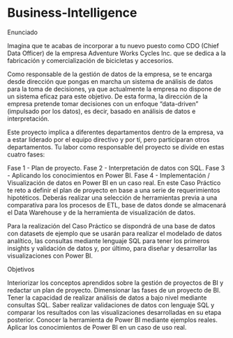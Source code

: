 # Business-Intelligence

Enunciado

Imagina que te acabas de incorporar a tu nuevo puesto como CDO (Chief Data Officer) de la empresa Adventure Works Cycles Inc. que se dedica a la fabricación y comercialización de bicicletas y accesorios.

Como responsable de la gestión de datos de la empresa, se te encarga desde dirección que pongas en marcha un sistema de análisis de datos para la toma de decisiones, ya que actualmente la empresa no dispone de un sistema eficaz para este objetivo. De esta forma, la dirección de la empresa pretende tomar decisiones con un enfoque “data-driven” (impulsado por los datos), es decir, basado en análisis de datos e interpretación.

Este proyecto implica a diferentes departamentos dentro de la empresa, va a estar liderado por el equipo directivo y por tí, pero participaran otros departamentos. Tu labor como responsable del proyecto se divide en estas cuatro fases:

Fase 1 - Plan de proyecto.
Fase 2 - Interpretación de datos con SQL.
Fase 3 - Aplicando los conocimientos en Power BI.
Fase 4 - Implementación / Visualización de datos en Power BI en un caso real.
En este Caso Práctico te reto a definir el plan de proyecto en base a una serie de requerimientos hipotéticos. Deberás realizar una selección de herramientas previa a una comparativa para los procesos de ETL, base de datos donde se almacenará el Data Warehouse y de la herramienta de visualización de datos.

Para la realización del Caso Práctico se dispondrá de una base de datos con datasets de ejemplo que se usarán para realizar el modelado de datos analítico, las consultas mediante lenguaje SQL para tener los primeros insights y validación de datos y, por último, para diseñar y desarrollar las visualizaciones con Power BI.

Objetivos

Interiorizar los conceptos aprendidos sobre la gestión de proyectos de BI y redactar un plan de proyecto.
Dimensionar las fases de un proyecto de BI.
Tener la capacidad de realizar análisis de datos a bajo nivel mediante consultas SQL.
Saber realizar validaciones de datos con lenguaje SQL y comparar los resultados con las visualizaciones desarrolladas en su etapa posterior.
Conocer la herramienta de Power BI mediante ejemplos reales.
Aplicar los conocimientos de Power BI en un caso de uso real.
